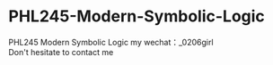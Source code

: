 # PHL245-Modern-Symbolic-Logic
PHL245 Modern Symbolic Logic my wechat：_0206girl Don't hesitate to contact me
